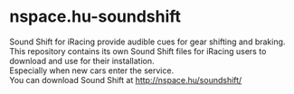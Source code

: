 # nspace.hu-soundshift

Sound Shift for iRacing provide audible cues for gear shifting and braking.  
This repository contains its own Sound Shift files for iRacing users to download and use for their installation.  
Especially when new cars enter the service.  
You can download Sound Shift at http://nspace.hu/soundshift/
